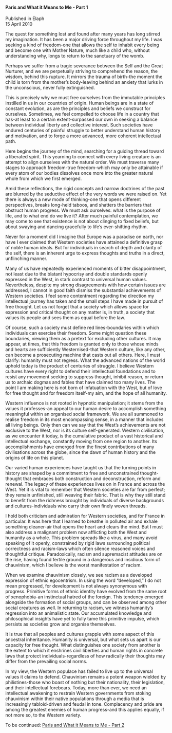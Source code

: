 <h4>Paris and What it Means to Me - Part 1</h4>


Published in Elaph
<br>
15 April 2010


The quest for something lost and found after many years has long stirred my imagination. It has been a major driving force throughout my life. I was seeking a kind of freedom-one that allows the self to inhabit every being and become one with Mother Nature, much like a child who, without understanding why, longs to return to the sanctuary of the womb.

Perhaps we suffer from a tragic severance between the Self and the Great Nurturer, and we are perpetually striving to comprehend the reason, the wisdom, behind this rupture. It mirrors the trauma of birth-the moment the child is torn from the mother’s body-leaving behind an anxiety that lurks in the unconscious, never fully extinguished.

This is precisely why we must free ourselves from the immutable principles instilled in us in our countries of origin. Human beings are in a state of constant evolution, as are the principles and beliefs we construct for ourselves. Sometimes, we feel compelled to choose life in a country that has-at least to a certain extent-surpassed our own in seeking a balance between individual liberty and collective interest. Such societies have endured centuries of painful struggle to better understand human history and motivation, and to forge a more advanced, more coherent intellectual path.

Here begins the journey of the mind, searching for a guiding thread toward a liberated spirit. This yearning to connect with every living creature is an attempt to align ourselves with the natural order. We must traverse many stages to approach freedom-true freedom-which may only be attainable if every atom of our bodies dissolves once more into the greater natural whole from which we first emerged.

Amid these reflections, the rigid concepts and narrow doctrines of the past are blurred by the seductive effect of the very words we were raised on. Yet there is always a new mode of thinking-one that opens different perspectives, breaks long-held taboos, and shatters the barriers that obstruct human progress. We must ask ourselves: what is the purpose of life, and to what end do we live it? After much painful contemplation, we may come to see that existence is not about clinging to fixed beliefs, but about swaying and dancing gracefully to life’s ever-shifting rhythm.

Never for a moment did I imagine that Europe was a paradise on earth, nor have I ever claimed that Western societies have attained a definitive grasp of noble human ideals. But for individuals in search of depth and clarity of the self, there is an inherent urge to express thoughts and truths in a direct, unflinching manner.

Many of us have repeatedly experienced moments of bitter disappointment, not least due to the blatant hypocrisy and double standards openly expressed in the West, in stark contrast to universal human values. Nevertheless, despite my strong disagreements with how certain issues are addressed, I cannot in good faith dismiss the substantial achievements of Western societies. I feel some contentment regarding the direction my intellectual journey has taken and the small steps I have made in pursuit of free thought. Let us not forget that a society which allows space for expression and critical thought on any matter is, in truth, a society that values its people and sees them as equal before the law.

Of course, such a society must define red lines-boundaries within which individuals can exercise their freedom. Some might question these boundaries, viewing them as a pretext for excluding other cultures. It may appear, at times, that this freedom is granted only to those whose minds and hearts are sufficiently Westernised-that Western culture, like any other, can become a prosecuting machine that casts out all others. Here, I must clarify: humanity must not regress. What the advanced nations of the world uphold today is the product of centuries of struggle. I believe Western cultures have every right to defend their intellectual foundations and to resist any movement seeking to suppress thought, inhibit reason, or return us to archaic dogmas and fables that have claimed too many lives. The point I am making here is not born of infatuation with the West, but of love for free thought and for freedom itself-my aim, and the hope of all humanity.

Western influence is not rooted in hypnotic manipulation; it stems from the values it professes-an appeal to our human desire to accomplish something meaningful within an organised social framework. We are all summoned to realise freedom in its most encompassing sense, in a manner that includes all living beings. Only then can we say that the West’s achievements are not exclusive to the West, nor is its culture self-generated. Western civilisation, as we encounter it today, is the cumulative product of a vast historical and intellectual exchange, constantly moving from one region to another. Its accomplishments have emerged from the finest contributions of many civilisations across the globe, since the dawn of human history and the origins of life on this planet.

Our varied human experiences have taught us that the turning points in history are shaped by a commitment to free and unconstrained thought-thought that embraces both construction and deconstruction, reform and renewal. The legacy of these experiences lives on in France and across the West. Yet it is vital to remember that Western societies are far from perfect; they remain unfinished, still weaving their fabric. That is why they still stand to benefit from the richness brought by individuals of diverse backgrounds and cultures-individuals who carry their own finely woven threads.

I hold both criticism and admiration for Western societies, and for France in particular. It was here that I learned to breathe in polluted air and exhale something cleaner-air that opens the heart and clears the mind. But I must also address a malignant problem now afflicting both the West and humanity as a whole. This problem spreads like a virus, and many avoid speaking of it openly, constrained by rigid laws surrounding political correctness and racism-laws which often silence reasoned voices and thoughtful critique. Paradoxically, racism and supremacist attitudes are on the rise, having found fertile ground in a dangerous and insidious form of chauvinism, which I believe is the worst manifestation of racism.

When we examine chauvinism closely, we see racism as a developed expression of ethnic egocentrism. In using the word “developed,” I do not mean progressed, for development is not always synonymous with progress. Primitive forms of ethnic identity have evolved from the same root of xenophobia-an instinctual hatred of the foreign. This tendency emerged alongside the formation of social groups, and can be observed among other social creatures as well. In returning to racism, we witness humanity’s regression into an animalistic state. Our accumulated knowledge and philosophical insights have yet to fully tame this primitive impulse, which persists as societies grow and organise themselves.

It is true that all peoples and cultures grapple with some aspect of this ancestral inheritance. Humanity is universal, but what sets us apart is our capacity for free thought. What distinguishes one society from another is the extent to which it enshrines civil liberties and human rights in concrete laws that protect individuals-regardless of how radically their thoughts may differ from the prevailing social norms.

In my view, the Western populace has failed to live up to the universal values it claims to defend. Chauvinism remains a potent weapon wielded by philistines-those who boast of nothing but their nationality, their legislation, and their intellectual forebears. Today, more than ever, we need an intellectual awakening to restrain Western governments from stoking chauvinism within their native populations through a media that is increasingly tabloid-driven and feudal in tone. Complacency and pride are among the greatest enemies of human progress-and this applies equally, if not more so, to the Western variety.

To be continued: [Paris and What it Means to Me - Part 2](article37.md)
